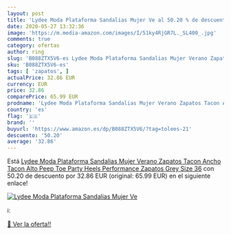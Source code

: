 ```yaml
---
layout: post
title: 'Lydee Moda Plataforma Sandalias Mujer Ve al 50.20 % de descuento'
date: 2020-05-27 13:32:36
image: 'https://m.media-amazon.com/images/I/51ky4RjGR7L._SL400_.jpg'
comments: true
category: ofertas
author: ring
slug: 'B088ZTX5V6-es Lydee Moda Plataforma Sandalias Mujer Verano Zapatos Tacon...'
sku: 'B088ZTX5V6-es'
tags: [ 'zapatos', ]
actualPrice: 32.86 EUR
currency: EUR
price: 32.86
comparePrice: 65.99 EUR
prodname: 'Lydee Moda Plataforma Sandalias Mujer Verano Zapatos Tacon Ancho Tacon Alto Peep Toe Party Heels Performance Zapatos Grey Size 36'
country: 'es'
flag: '🇪🇸'
brand: ''
buyurl: 'https://www.amazon.es/dp/B088ZTX5V6/?tag=tolees-21'
descuento: '50.20'
average: '32.86'
---
```


Está [Lydee Moda Plataforma Sandalias Mujer Verano Zapatos Tacon Ancho Tacon Alto Peep Toe Party Heels Performance Zapatos Grey Size 36](https://www.amazon.es/dp/B088ZTX5V6/?tag=tolees-21) con 50.20 de descuento por 32.86 EUR (original: 65.99 EUR) en el siguiente enlace!

[![Lydee Moda Plataforma Sandalias Mujer Ve](https://m.media-amazon.com/images/I/51ky4RjGR7L._SL400_.jpg)](https://www.amazon.es/dp/B088ZTX5V6/?tag=tolees-21)

ℹ️:


[🛒 Ver la oferta!!](https://www.amazon.es/dp/B088ZTX5V6/?tag=tolees-21)
